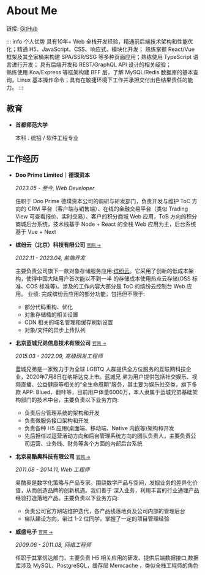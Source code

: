 # About Me

链接: [GitHub](https://github.com/mark-lauq)

::: info 个人优势
具有10年+ Web 全栈开发经验，精通前后端技术架构和性能优化；精通 H5、JavaScript、CSS、响应式、模块化开发；
熟练掌握 React/Vue 框架及其全家桶来构建 SPA/SSR/SSG 等多种页面应用；熟练使用 TypeScript 语言进行开发；
具有后端开发和 REST/GraphQL API 设计的相关经验；
<br />
熟练使用 Koa/Express 等框架构建 BFF 层，了解 MySQL/Redis 数据库的基本查询，Linux 基本操作命令；具有在敏捷环境下工作并承担交付出色结果责任的能力。
:::

## 教育

- **首都师范大学**

  本科 . 统招 / 软件工程专业

## 工作经历

- **Doo Prime Limited｜德璞资本**

  _2023.05 - 至今, Web Developer_

  任职于 Doo Prime 德璞资本公司的调研与研发部门，负责开发与维护 ToC 方向的 CRM 平台（客户端与销售端）、在线的金融交易平台（类似 Trading View 可查看报价、实时交易）、客户的积分商城 Web 应用，ToB 方向的积分商城后台系统，技术栈基于 Node + React 的全栈 Web 应用为主，后台系统基于 Vue + Next

- **缤纷云（北京）科技有限公司** <small>[官网 &#8594;](https://www.bitiful.com/)</small>

  _2022.11 - 2023.04, 前端开发_

  主要负责公司旗下一款对象存储服务应用:[缤纷云](https://www.bitiful.com/)。它采用了创新的低成本架构，使得中国大陆用户首次能以不到一半 的存储成本使用热点云存储(OSS 标准、COS 标准等)。涉及的工作内容大部分是 ToC 的缤纷云控制台 Web 应用。
  业绩: 完成缤纷云应用的部分功能，包括但不限于:

  - 部分代码重构、优化
  - 对象存储桶的相关设置
  - CDN 相关的域名管理和缓存刷新设置
  - 对象/文件的异步上传队列

- **北京蓝城兄弟信息技术有限公司** <small>[官网 &#8594;](https://www.bluecity.com/)</small>

  _2015.03 - 2022.09, 高级研发工程师_

  蓝城兄弟是一家致力于为全球 LGBTQ 人群提供全方位服务的互联网科技企业，2020年7月8日在纳斯达克上市。蓝城兄 弟为用户提供包括社交娱乐、视频直播、公益健康等相关的“全生命周期”服务，其主要为娱乐社交类，旗下多款 APP: Blued、翻咔等，目前用户体量6000万，本人隶属于蓝城兄弟基础架构部门的技术中台，主要负责以下业务方向:

  - 负责后台管理系统的架构和开发
  - 负责微服务接口架构和开发
  - 负责各种 H5 应用(桌面端、移动端、Native 内嵌等)架构和开发
  - 先后担任过运营活动方向和后台管理系统方向的团队负责人，主要负责公司运营、业务线、财务等各个方面的内部后台系统

- **北京易酷奥科技有限公司** <small>[官网 &#8594;](https://eicoinc.com/)</small>

  _2011.08 - 2014.11, Web 工程师_

  易酷奥是数字化策略与产品专家。围绕数字产品与空间，发掘业务的差异化价值，从而创造品牌的创新机遇。我们善于 深入业务，利用丰富的行业通理产品经验打造落地产品。主要负责以下业务方向:

  - 负责公司官方网站维护迭代，各产品线落地页及公司内部的管理后台
  - 梯队建设方向，带过 1-2 位同学，掌握了一定的项目管理经验

- **威盛电子** <small>[官网 &#8594;](https://www.viatech.com.cn/)</small>

  _2009.06 - 2011.08, 网络工程师_

  任职于其掌信达部门，主要负责 H5 相关应用的研发、提供后端数据接口,数据库涉及 MySQL、PostgreSQL，缓存层 Memcache ，类似全栈工程师的角色
